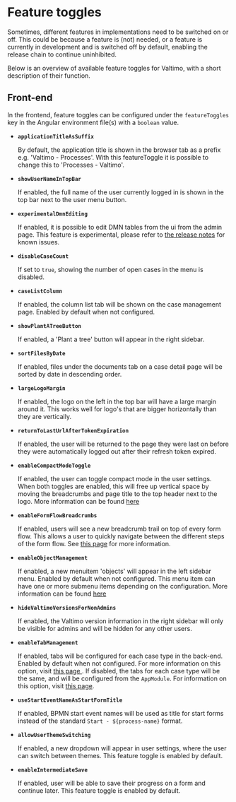# Feature toggles

Sometimes, different features in implementations need to be switched on or off. This could be because a feature
is (not) needed, or a feature is currently in development and is switched off by default, enabling the release chain to
continue uninhibited.

Below is an overview of available feature toggles for Valtimo, with a short description of their function.

## Front-end

In the frontend, feature toggles can be configured under the `featureToggles` key in the Angular environment file(s)
with a `boolean` value.

* **`applicationTitleAsSuffix`**

  By default, the application title is shown in the browser tab as a prefix e.g. 'Valtimo - Processes'.
  With this featureToggle it is possible to change this to 'Processes - Valtimo'.

* **`showUserNameInTopBar`**

  If enabled, the full name of the user currently logged in is shown in the top bar next to the user menu button.

* **`experimentalDmnEditing`**

  If enabled, it is possible to edit DMN tables from the ui from the admin page. This feature is experimental, please
  refer to [the release notes](../release-notes/major9/09.20.0/valtimo-frontend-libraries.md) for known issues.

* **`disableCaseCount`**

  If set to `true`, showing the number of open cases in the menu is disabled.

* **`caseListColumn`**

  If enabled, the column list tab will be shown on the case management page.
  Enabled by default when not configured.

* **`showPlantATreeButton`**

  If enabled, a 'Plant a tree' button will appear in the right sidebar.

* **`sortFilesByDate`**

  If enabled, files under the documents tab on a case detail page will be sorted by date in descending order.

* **`largeLogoMargin`**

  If enabled, the logo on the left in the top bar will have a large margin around it. This works well for logo's that
  are bigger horizontally than they are vertically.

* **`returnToLastUrlAfterTokenExpiration`**

  If enabled, the user will be returned to the page they were last on before they were automatically logged out after
  their refresh token expired.

* **`enableCompactModeToggle`**

  If enabled, the user can toggle compact mode in the user settings. 
  When both toggles are enabled, this will free up vertical space by moving the breadcrumbs and page title to the top header next to the logo.
  More information can be found [here](/using-valtimo/ui/settings.md#compact-mode)

* **`enableFormFlowBreadcrumbs`**

  If enabled, users will see a new breadcrumb trail on top of every form flow. This allows a
  user to quickly navigate between the different steps of the form flow.
  See [this page](/using-valtimo/form-flow/create-form-flow-definition.md#breadcrumbs) for more information.

* **`enableObjectManagement`**

  If enabled, a new menuitem 'objects' will appear in the left sidebar menu. Enabled by default when not configured. 
  This menu item can have one or more submenu
  items depending on the configuration. More information can be found [here](/getting-started/modules/zgw/object-management.md)

* **`hideValtimoVersionsForNonAdmins`**

  If enabled, the Valtimo version information in the right sidebar will only be visible for admins and will be hidden
  for any other users.

* **`enableTabManagement`**

  If enabled, tabs will be configured for each case type in the back-end. Enabled by default when not configured.
  For more information on this option, visit
  [this page ](/using-valtimo/case/case-tabs.md). If disabled, the tabs for each case type will be the same, and will be
  configured from the `AppModule`. For information on this option, visit [this page](/extending-valtimo/tabs/customizing-case-tabs.md).

* **`useStartEventNameAsStartFormTitle`**

  If enabled, BPMN start event names will be used as title for start forms instead of the standard 
  `Start - ${process-name}` format.

* **`allowUserThemeSwitching`**

  If enabled, a new dropdown will appear in user settings, where the user can switch between themes. This feature 
  toggle is enabled by default.

* **`enableIntermediateSave`**

  If enabled, user will be able to save their progress on a form and continue later. This feature
  toggle is enabled by default.
